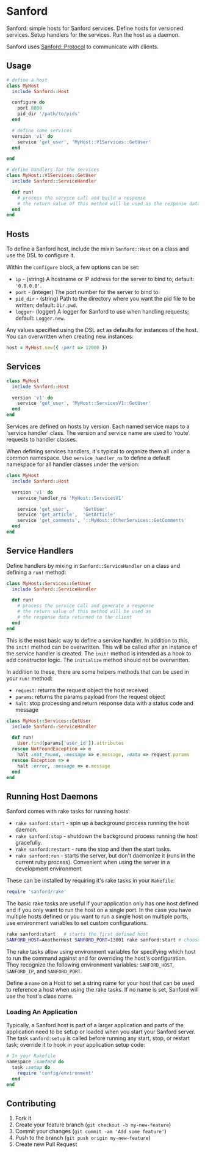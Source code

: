 # Sanford

Sanford: simple hosts for Sanford services.  Define hosts for versioned services.  Setup handlers for the services.  Run the host as a daemon.

Sanford uses [Sanford::Protocol](https://github.com/redding/sanford-protocol) to communicate with clients.

## Usage

```ruby
# define a host
class MyHost
  include Sanford::Host

  configure do
    port 8000
    pid_dir '/path/to/pids'
  end

  # define some services
  version 'v1' do
    service 'get_user', 'MyHost::V1Services::GetUser'
  end

end

# define handlers for the services
class MyHost::V1Services::GetUser
  include Sanford::ServiceHandler

  def run!
    # process the service call and build a response
    # the return value of this method will be used as the response data
  end
end

```

## Hosts

To define a Sanford host, include the mixin `Sanford::Host` on a class and use the DSL to configure it.


Within the `configure` block, a few options can be set:

* `ip` - (string) A hostname or IP address for the server to bind to; default: `'0.0.0.0'`.
* `port` - (integer) The port number for the server to bind to.
* `pid_dir` - (string) Path to the directory where you want the pid file to be written; default: `Dir.pwd`.
* `logger`- (logger) A logger for Sanford to use when handling requests; default: `Logger.new`.

Any values specified using the DSL act as defaults for instances of the host. You can overwritten when creating new instances:

```ruby
host = MyHost.new({ :port => 12000 })
```

## Services

```ruby
class MyHost
  include Sanford::Host

  version 'v1' do
    service 'get_user', 'MyHost::ServicesV1::GetUser'
  end
end
```

Services are defined on hosts by version.  Each named service maps to a 'service handler' class.  The version and service name are used to 'route' requests to handler classes.

When defining services handlers, it's typical to organize them all under a common namespace. Use `service_handler_ns` to define a default namespace for all handler classes under the version:

```ruby
class MyHost
  include Sanford::Host

  version 'v1' do
    service_handler_ns 'MyHost::ServicesV1'

    service 'get_user',     'GetUser'
    service 'get_article',  'GetArticle'
    service 'get_comments', '::MyHost::OtherServices::GetComments'
  end
end
```

## Service Handlers

Define handlers by mixing in `Sanford::ServiceHandler` on a class and defining a `run!` method:

```ruby
class MyHost::Services::GetUser
  include Sanford::ServiceHandler

  def run!
    # process the service call and generate a response
    # the return value of this method will be used as
    # the response data returned to the client
  end
end
```

This is the most basic way to define a service handler. In addition to this, the `init!` method can be overwritten. This will be called after an instance of the service handler is created. The `init!` method is intended as a hook to add constructor logic. The `initialize` method should not be overwritten.

In addition to these, there are some helpers methods that can be used in your `run!` method:

* `request`: returns the request object the host received
* `params`: returns the params payload from the request object
* `halt`: stop processing and return response data with a status code and message

```ruby
class MyHost::Services::GetUser
  include Sanford::ServiceHandler

  def run!
    User.find(params['user_id']).attributes
  rescue NotFoundException => e
    halt :not_found, :message => e.message, :data => request.params
  rescue Exception => e
    halt :error, :message => e.message
  end
end
```

## Running Host Daemons

Sanford comes with rake tasks for running hosts:

* `rake sanford:start` - spin up a background process running the host daemon.
* `rake sanford:stop` - shutdown the background process running the host gracefully.
* `rake sanford:restart` - runs the stop and then the start tasks.
* `rake sanford:run` - starts the server, but don't daemonize it (runs in the current ruby process). Convenient when using the server in a development environment.

These can be installed by requiring it's rake tasks in your `Rakefile`:

```ruby
require 'sanford/rake'
```

The basic rake tasks are useful if your application only has one host defined and if you only want to run the host on a single port. In the case you have multiple hosts defined or you want to run a single host on multiple ports, use environment variables to set custom configurations.

```bash
rake sanford:start   # starts the first defined host
SANFORD_HOST=AnotherHost SANFORD_PORT=13001 rake sanford:start # choose a specific host and port to run on with ENV vars
```

The rake tasks allow using environment variables for specifying which host to run the command against and for overriding the host's configuration. They recognize the following environment variables: `SANFORD_HOST`, `SANFORD_IP`, and `SANFORD_PORT`.

Define a `name` on a Host to set a string name for your host that can be used to reference a host when using the rake tasks.  If no name is set, Sanford will use the host's class name.

### Loading An Application

Typically, a Sanford host is part of a larger application and parts of the application need to be setup or loaded when you start your Sanford server. The task `sanford:setup` is called before running any start, stop, or restart task; override it to hook in your application setup code:

```ruby
# In your Rakefile
namespace :sanford do
  task :setup do
    require 'config/environment'
  end
end
```

## Contributing

1. Fork it
2. Create your feature branch (`git checkout -b my-new-feature`)
3. Commit your changes (`git commit -am 'Add some feature'`)
4. Push to the branch (`git push origin my-new-feature`)
5. Create new Pull Request
